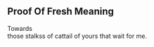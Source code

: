 Proof Of Fresh Meaning
----------------------
Towards  
those stalkss of cattail of yours that wait for me.  
